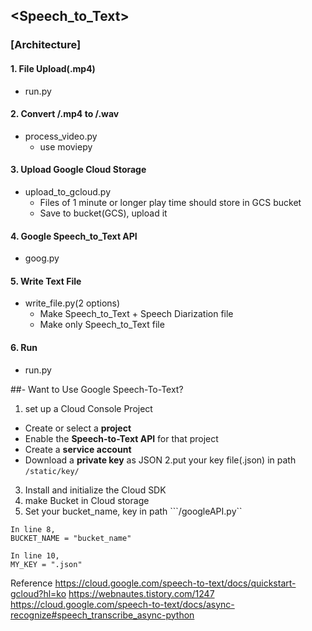 ## <Speech_to_Text>

### [Architecture]
#### 1. File Upload(.mp4)
  * run.py

#### 2. Convert /.mp4 to /.wav
  * process_video.py
    - use moviepy
  
#### 3. Upload Google Cloud Storage
  * upload_to_gcloud.py
    - Files of 1 minute or longer play time should store in GCS bucket
    - Save to bucket(GCS), upload it
  
#### 4. Google Speech_to_Text API
  * goog.py  
  
#### 5. Write Text File
  * write_file.py(2 options)
    - Make Speech_to_Text + Speech Diarization file
    - Make only Speech_to_Text file
    
#### 6. Run
  * run.py



##- Want to Use Google Speech-To-Text?
1. set up a Cloud Console Project
  - Create or select a **project**
  - Enable the **Speech-to-Text API** for that project
  - Create a **service account**
  - Download a **private key** as JSON
2.put your key file(.json) in path ```/static/key/```
3. Install and initialize the Cloud SDK
4. make Bucket in Cloud storage
5. Set your bucket_name, key in path ```/googleAPI.py``
```
In line 8,
BUCKET_NAME = "bucket_name"

In line 10,
MY_KEY = ".json"
```


Reference
https://cloud.google.com/speech-to-text/docs/quickstart-gcloud?hl=ko
https://webnautes.tistory.com/1247
https://cloud.google.com/speech-to-text/docs/async-recognize#speech_transcribe_async-python
